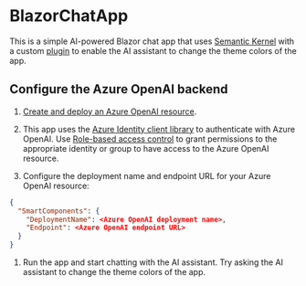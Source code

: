 # BlazorChatApp

This is a simple AI-powered Blazor chat app that uses [Semantic Kernel](https://aka.ms/semantic-kernel) with a custom [plugin](https://learn.microsoft.com/semantic-kernel/concepts/plugins) to enable the AI assistant to change the theme colors of the app.

## Configure the Azure OpenAI backend

1. [Create and deploy an Azure OpenAI resource](https://learn.microsoft.com/azure/ai-services/openai/how-to/create-resource).

1. This app uses the [Azure Identity client library](https://learn.microsoft.com/dotnet/api/overview/azure/identity-readme) to authenticate with Azure OpenAI. Use [Role-based access control](https://learn.microsoft.com/dotnet/api/overview/azure/identity-readme) to grant permissions to the appropriate identity or group to have access to the Azure OpenAI resource.

1. Configure the deployment name and endpoint URL for your Azure OpenAI resource:

```json
{
  "SmartComponents": {
    "DeploymentName": <Azure OpenAI deployment name>,
    "Endpoint": <Azure OpenAI endpoint URL>
  }
}
```

1. Run the app and start chatting with the AI assistant. Try asking the AI assistant to change the theme colors of the app.
